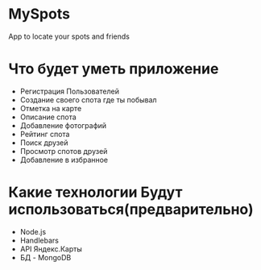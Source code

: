 # MySpots
App to locate your spots and friends

# Что будет уметь приложение 

* Регистрация Пользователей
* Создание своего спота где ты побывал
* Отметка на карте
* Описание спота
* Добавление фотографий
* Рейтинг спота
* Поиск друзей 
* Просмотр спотов друзей
* Добавление в избранное

# Какие технологии Будут использоваться(предварительно)

* Node.js
* Handlebars
* API Яндекс.Карты
* БД - MongoDB
